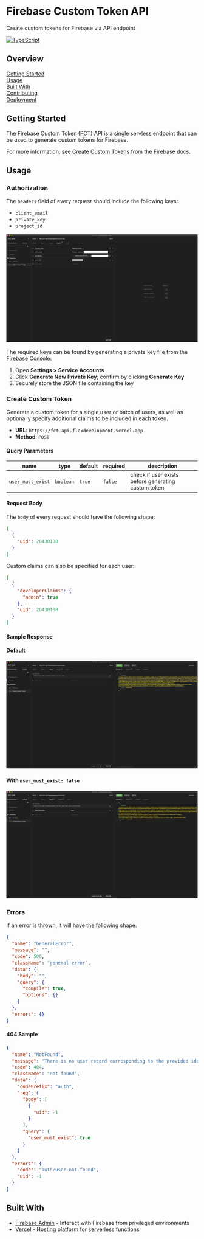 # Firebase Custom Token API

Create custom tokens for Firebase via API endpoint

[![TypeScript](https://badgen.net/badge/-/typescript?icon=typescript&label)](https://www.typescriptlang.org/)

## Overview

[Getting Started](#getting-started)  
[Usage](#usage)  
[Built With](#built-with)  
[Contributing](docs/CONTRIBUTING.md)  
[Deployment](docs/DEPLOYMENT.md)

## Getting Started

The Firebase Custom Token (FCT) API is a single servless endpoint that can be
used to generate custom tokens for Firebase.

For more information, see [Create Custom Tokens][1] from the Firebase docs.

## Usage

### Authorization

The `headers` field of every request should include the following keys:

- `client_email`
- `private_key`
- `project_id`

![FCT API - Headers](./docs/fct-api-headers.png)

The required keys can be found by generating a private key file from the
Firebase Console:

1. Open **Settings > Service Accounts**
2. Click **Generate New Private Key**; confirm by clicking **Generate Key**
3. Securely store the JSON file containing the key

### Create Custom Token

Generate a custom token for a single user or batch of users, as well as
optionally specify additional claims to be included in each token.

- **URL**: `https://fct-api.flexdevelopment.vercel.app`
- **Method**: `POST`

#### Query Parameters

| name              | type      | default | required | description                                         |
| ----------------- | --------- | ------- | -------- | --------------------------------------------------- |
| `user_must_exist` | `boolean` | `true`  | `false`  | check if user exists before generating custom token |

#### Request Body

The `body` of every request should have the following shape:

```json
[
  {
    "uid": 20430108
  }
]
```

Custom claims can also be specified for each user:

```json
[
  {
    "developerClaims": {
      "admin": true
    },
    "uid": 20430108
  }
]
```

#### Sample Response

#### Default

![FCT API - Success Response](./docs/fct-api-response-success.png)

#### With `user_must_exist: false`

![FCT API - Success Response 2](./docs/fct-api-response-success-with-query.png)

### Errors

If an error is thrown, it will have the following shape:

```json
{
  "name": "GeneralError",
  "message": "",
  "code": 500,
  "className": "general-error",
  "data": {
    "body": "",
    "query": {
      "compile": true,
      "options": {}
    }
  },
  "errors": {}
}
```

#### 404 Sample

```json
{
  "name": "NotFound",
  "message": "There is no user record corresponding to the provided identifier.",
  "code": 404,
  "className": "not-found",
  "data": {
    "codePrefix": "auth",
    "req": {
      "body": [
        {
          "uid": -1
        }
      ],
      "query": {
        "user_must_exist": true
      }
    }
  },
  "errors": {
    "code": "auth/user-not-found",
    "uid": -1
  }
}
```

## Built With

- [Firebase Admin][2] - Interact with Firebase from privileged environments
- [Vercel][3] - Hosting platform for serverless functions

[1]: https://firebase.google.com/docs/auth/admin/create-custom-tokens
[2]: https://firebase.google.com/docs/admin/setup
[3]: https://vercel.com/docs/serverless-functions/introduction
